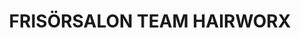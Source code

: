 ---
title: "FRISÖRSALON TEAM HAIRWORX"
url: /deggendorf/frisoersalon-team-hairworx/
shop: Friseur
---